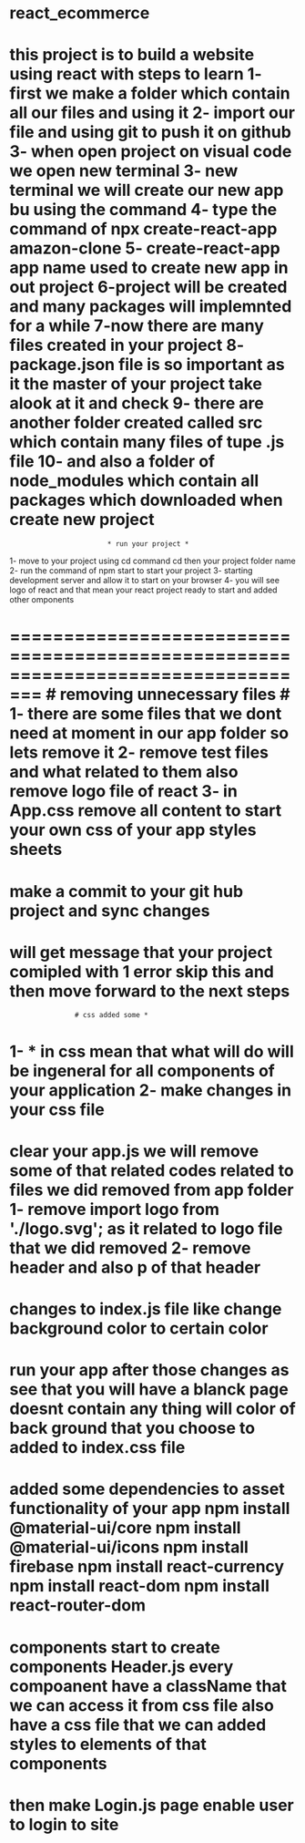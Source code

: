 # react_ecommerce
this project is to build a website using react with steps to learn 
1- first we make a folder which contain all our files and using it 
2- import our file and using git to push it on github
3- when open project on visual code we open new terminal 
3- new terminal we will create our new app bu using the command 
4- type the command of npx create-react-app 
amazon-clone 
5- create-react-app app name used to create new app in out project 
6-project will be created and many packages will implemnted for a while
7-now there are many files created in your project
8- package.json file is so important as it the master of your project take alook at it and check 
9- there are another folder created called src which contain many files of tupe .js file 
10- and also a folder of node_modules which contain all packages which downloaded when create new project 
=============================================================================

                            * run your project *
1- move to your project using cd command cd then your project folder name 
2- run the command of npm start to start your project 
3- starting development server and allow it to start on your browser
4- you will see logo of react and that mean your react project ready to start and added other omponents 

=================================================================================
                           # removing unnecessary files #
1- there are some files that we dont need at moment in our app folder so lets remove it 
2- remove test files and what related to them also remove logo file of react 
3- in App.css remove all content to start your own css of your app styles sheets
==============================================================================
make a commit to your git hub project and sync changes 
======================================
will get message that your project comipled with 1 error skip this and then move forward to the next steps
=================================================
                    # css added some *
1- * in css mean that what will do will be ingeneral for all components of your application 
2- make changes in your css file
==================================================
clear your app.js
we will remove some of that related codes related to files we did removed from app folder
1- remove import logo from './logo.svg'; as it related to logo file that we did removed 
2- remove header and also p of that header 
===============================
changes to index.js file 
like change background color to certain color 
===============================
run your app after those changes as see that you will have a blanck page doesnt contain any thing will color of back ground
that you choose to added to index.css file
=========================================
added some dependencies to asset functionality of your app 
npm install @material-ui/core
npm install @material-ui/icons
npm install firebase
npm install react-currency 
npm install react-dom 
npm install react-router-dom
=============================
components 
start to create components
Header.js
every compoanent have a className that we can access it from css file 
also have a css file that we can added styles to elements of that components
=============================
then make Login.js page enable user to login to site 
===========================





                          


